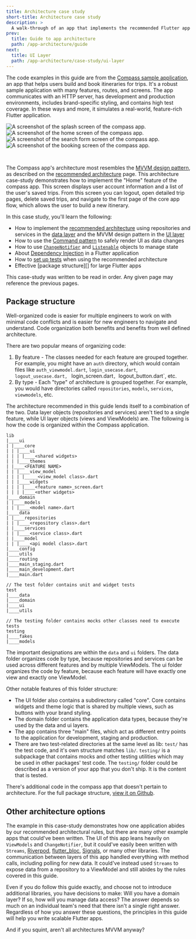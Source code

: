 ```yaml
---
title: Architecture case study
short-title: Architecture case study
description: >
  A walk-through of an app that implements the recommended Flutter app architecture.
prev: 
  title: Guide to app architecture
  path: /app-architecture/guide
next:
  title: UI Layer
  path: /app-architecture/case-study/ui-layer
---
```


The code examples in this guide are from the [Compass sample application][], 
an app that helps users build and book itineraries for trips. 
It's a robust sample application with many features, routes, and screens. 
The app communicates with an HTTP server, 
has development and production environments, 
includes brand-specific styling, and contains high test coverage. 
In these ways and more, it simulates a real-world, 
feature-rich Flutter application.

<div class="row" style="padding-bottom:30px;">
    <div class="col-sm" style="padding-right:5px">
        <img src='/assets/images/docs/app-architecture/case-study/splash_screen.png'
            alt="A screenshot of the splash screen of the compass app.">
    </div>
    <div class="col-sm" style="padding-left:0;padding-right:5px;">
        <img src='/assets/images/docs/app-architecture/case-study/home_screen.png'
            alt="A screenshot of the home screen of the compass app.">
    </div>
    <div class="col-sm" style="padding-left:0;padding-right:5px;">
        <img src='/assets/images/docs/app-architecture/case-study/search_form_screen.png'
            alt="A screenshot of the search form screen of the compass app.">
    </div>
    <div class="col-sm" style="padding-left:0;">
        <img src='/assets/images/docs/app-architecture/case-study/booking_screen.png'
            alt="A screenshot of the booking screen of the compass app.">
    </div>
</div>

The Compass app's architecture most resembles the [MVVM design pattern][], 
as described on the [recommended architecture][] page. 
This architecture case-study demonstrates how to 
implement the "Home" feature of the compass app. 
This screen displays user account information and 
a list of the user's saved trips. 
From this screen you can logout, open detailed trip pages, 
delete saved trips, and navigate to the first page of the core app flow, 
which allows the user to build a new itinerary.

In this case study, you'll learn the following:

* How to implement the [recommended architecture][] using repositories and
  services in the [data layer][] and the MVVM design pattern in the [UI layer][]
* How to use the [Command pattern][] to safely render UI as data changes
* How to use [`ChangeNotifier`][] and [`Listenable`][] objects to manage state
* About [Dependency Injection][] in a Flutter application
* How to [set up tests][] when using the recommended architecture
* Effective [package structure][] for large Flutter apps

This case-study was written to be read in order. 
Any given page may reference the previous pages.

## Package structure

Well-organized code is easier for multiple engineers to work on with 
minimal code conflicts and is easier for new engineers to 
navigate and understand. 
Code organization both benefits and benefits from well defined architecture.

There are two popular means of organizing code:

1. By feature - The classes needed for each feature are grouped together. For
   example, you might have an `auth` directory, which would contain files
   like `auth_viewmodel.dart`, `login_usecase.dart`, `logout_usecase.dart, `
   login_screen.dart`, `logout_button.dart`, etc.
2. By type - Each "type" of architecture is grouped together. For example, you
   would have directories
   called `repositories`, `models`, `services`, `viewmodels`, etc.

The architecture recommended in this guide lends itself to 
a combination of the two. 
Data layer objects (repositories and services) aren't tied to a single feature, 
while UI layer objects (views and ViewModels) are. 
The following is how the code is organized within the Compass application.

```text
lib
|____ui
| |____core
| | |____ui
| | | |____<shared widgets>
| | |____themes
| |____<FEATURE NAME>
| | |____view_model
| | | |_____<view_model class>.dart
| | |____widgets
| | | |____<feature name>_screen.dart
| | | |____<other widgets>
|____domain
| |____models
| | |____<model name>.dart
|____data
| |____repositories
| | |____<repository class>.dart
| |____services
| | |____<service class>.dart
| |____model
| | |____<api model class>.dart
|____config
|____utils
|____routing
|____main_staging.dart
|____main_development.dart
|____main.dart

// The test folder contains unit and widget tests
test
|____data
|____domain
|____ui
|____utils

// The testing folder contains mocks other classes need to execute tests
testing
|____fakes
|____models
```

The important designations are within the `data` and `ui` folders. The data
folder organizes code by type, because repositories and services can be used
across different features and by multiple ViewModels. The ui folder organizes
the code by feature, because each feature will have exactly one view and exactly
one ViewModel.

Other notable features of this folder structure:

* The UI folder also contains a subdirectory called "core". Core contains
  widgets and theme logic that is shared by multiple views, such as buttons with
  your brand styling.
* The domain folder contains the application data types, because they're used by
  the data and ui layers.
* The app contains three "main" files, which act as different entry points to
  the application for development, staging and production.
* There are two test-related directories at the same level as lib: `test/` has
  the test code, and it's own structure matches `lib/`. `testing/` is a
  subpackage that contains mocks and other testing utilities which may be used
  in other packages' test code. The `testing/` folder could be described as a
  version of your app that you don't ship. It is the content that is tested.

There's additional code in the compass app that doesn't pertain to architecture.
For the full package structure, [view it on Github][].

## Other architecture options

The example in this case-study demonstrates how one application abides by our
recommended architectural rules, but there are many other example apps that
could've been written. The UI of this app leans heavily on `ViewModels`
and `ChangeNotifier`, but it could've easily been written
with `Streams`, [Riverpod][], [flutter_bloc][], [Signals][],
or many other libraries. The communication between layers of this app handled
everything with method calls, including polling for new data. It could've
instead used `Streams` to expose data from a repository to a ViewModel and still
abides by the rules covered in this guide.

Even if you do follow this guide exactly, 
and choose not to introduce additional libraries, you have decisions to make: 
Will you have a domain layer? 
If so, how will you manage data access? 
The answer depends so much on an individual team's need that
there isn't a single right answer. 
Regardless of how you answer these questions, 
the principles in this guide will help you write scalable Flutter apps.

And if you squint, aren't all architectures MVVM anyway?

[Compass sample application]: https://github.com/flutter/samples/compass-app
[MVVM design pattern]: https://en.wikipedia.org/wiki/Model%E2%80%93view%E2%80%93viewmodel
[recommended architecture]: /app-architecture/guide
[data layer]: /app-architecture/case-study/data-layer
[UI layer]: /app-architecture/case-study/ui-layer
[Command pattern]: /app-architecture/case-study/ui-layer#command-objects
[`ChangeNotifier`]: {{site.api}}/flutter/foundation/ChangeNotifier-class.html
[`Listenable`]: {{site.api}}/flutter/foundation/Listenable-class.html
[Dependency Injection]: /app-architecture/case-study/dependency-injection
[set up tests]: /app-architecture/case-study/testing
[view it on Github]: https://github.com/flutter/samples
[Riverpod]: https://pub.dev/packages/riverpod 
[flutter_bloc]: https://pub.dev/packages/flutter_bloc 
[Signals]: https://pub.dev/packages/signals